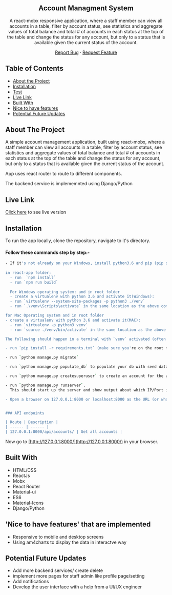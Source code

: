 
<!-- PROJECT LOGO -->

<br />
<p align="center">

  <h2 align="center">Account Managment System</h2>
  <p align="center">A react-mobx responsive application, where a staff member can view all accounts in a table, filter by account status, see statistics and aggregate values of total balance and total # of accounts in each
status at the top of the table and change the status for any account, but only to a status that is available given the current
status of the account.</p>
  <p align="center">
    <a href="https://github.com/RahafTahayneh/account-management-system/issues">Report Bug</a>
    · 
    <a href="https://github.com/RahafTahayneh/account-management-system/issues">Request Feature</a>
  </p>
</p>

<!-- TABLE OF CONTENTS -->
## Table of Contents

* [About the Project](#about-the-project)
* [Installation](#installation)
* [Test](#test)
* [Live Link](#Live-Link)
* [Built With](#built-with)
* [Nice to have features](#nice-to-have-features)
* [Potential Future Updates](#potential-future-updates)


<!-- ABOUT THE PROJECT -->
## About The Project
A simple account management application, built using react-mobx, where a staff member can view all accounts in a table, filter by account status, see statistics and aggregate values of total balance and total # of accounts in each
status at the top of the table and change the status for any account, but only to a status that is available given the current
status of the account.

App uses react router to route to different components. 

The backend service is implememnted using Django/Python
<!-- Live Link  -->

## Live Link

[Click here](https://vimeo.com/575104700) to see live version

<!-- INSTALLATION -->

## Installation

To run the app locally, clone the repository, navigate to it's directory.

#### Follow these commands step by step:-

```bash
- If it's not already on your Windows, install python3.6 and pip (pip should come with it) \* Note: Python 3.7.x is not yet supported.
  
in react-app folder:
  - run  `npm install`
  - run `npm run build`
  
  For Windows operating system: and in root folder
  - create a virtualenv with python 3.6 and activate it(Windows):
  - run `virtualenv --system-site-packages -p python3 ./venv`
  - run `.\venv\Scripts\activate` in the same location as the above command

for Mac Operating system and in root folder
- create a virtualenv with python 3.6 and activate it(MAC):
  - run `virtualenv -p python3 venv`
  - run `source ./venv/bin/activate` in the same location as the above command

The following should happen in a terminal with `venv` activated (often this means you can see the `venv` name in the beginning of the terminal prompt):

- run `pip install -r requirements.txt` (make sure you're on the root folder of the repo where requirement.txt is)

- run `python manage.py migrate`

- run `python manage.py populate_db` to populate your db with seed data.

- run `python manage.py createsuperuser` to create an account for the admin. You can view the admin dashboard here: `127.0.0.1:8000/admin`

- run `python manage.py runserver`.
  This should start up the server and show output about which IP/Port it's running on (usually 127.0.0.1:8000)

- Open a browser on 127.0.0.1:8000 or localhost:8000 as the URL (or whatever URL the previous command displayed)


### API endpoints

| Route | Description |
| ------ | ------ |
| 127.0.0.1:8000/api/accounts/ | Get all accounts |
```

Now go to [http://127.0.0.1:8000/](http://127.0.0.1:8000/) in your browser.

<!-- BUILD WITH -->

## Built With

- HTML/CSS
- ReactJs
- Mobx
- React Router
- Material-ui
- ES6
- Material-Icons
- Django/Python


<!-- Nice to have features -->

## 'Nice to have features' that are implemented
- Responsive to mobile and desktop screens
- Using am4charts to display the data in interactve way  

<!-- potential future updates -->

## Potential Future Updates

- Add more backend services/ create delete 
- implement more pages for staff admin like profile page/setting
- Add notifications
- Develop the user interface with a help from a UI/UX engineer

